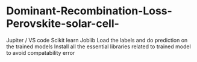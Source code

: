 # Dominant-Recombination-Loss-Perovskite-solar-cell-
Jupiter / VS code 
Scikit learn
Joblib
Load the labels and do prediction on the trained models
Install all the essential libraries related to trained model to avoid compatability error
